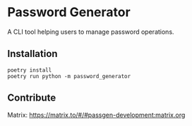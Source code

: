 # Password Generator
A CLI tool helping users to manage password operations.

## Installation
```
poetry install
poetry run python -m password_generator
```

## Contribute
Matrix: https://matrix.to/#/#passgen-development:matrix.org
